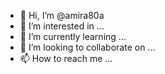 - 👋 Hi, I’m @amira80a
- 👀 I’m interested in ...
- 🌱 I’m currently learning ...
- 💞️ I’m looking to collaborate on ...
- 📫 How to reach me ...

<!---
amira80a/amira80a is a ✨ special ✨ repository because its `README.md` (this file) appears on your GitHub profile.
You can click the Preview link to take a look at your changes.
--->
